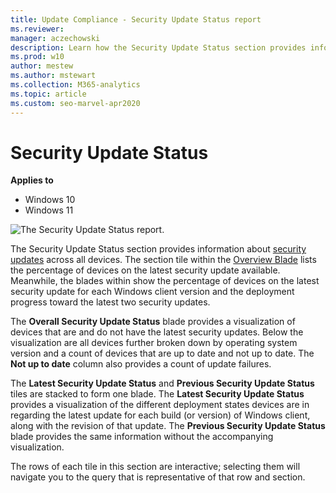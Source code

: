 ```yaml
---
title: Update Compliance - Security Update Status report
ms.reviewer: 
manager: aczechowski
description: Learn how the Security Update Status section provides information about security updates across all devices.
ms.prod: w10
author: mestew
ms.author: mstewart
ms.collection: M365-analytics
ms.topic: article
ms.custom: seo-marvel-apr2020
---
```


# Security Update Status

**Applies to**

- Windows 10
- Windows 11

![The Security Update Status report.](images/UC_workspace_SU_status.png)

The Security Update Status section provides information about [security updates](waas-quick-start.md#definitions) across all devices. The section tile within the [Overview Blade](update-compliance-using.md#overview-blade) lists the percentage of devices on the latest security update available. Meanwhile, the blades within show the percentage of devices on the latest security update for each Windows client version and the deployment progress toward the latest two security updates.  

The **Overall Security Update Status** blade provides a visualization of devices that are and do not have the latest security updates. Below the visualization are all devices further broken down by operating system version and a count of devices that are up to date and not up to date. The **Not up to date** column also provides a count of update failures.
 
The **Latest Security Update Status** and **Previous Security Update Status** tiles are stacked to form one blade. The **Latest Security Update Status** provides a visualization of the different deployment states devices are in regarding the latest update for each build (or version) of Windows client, along with the revision of that update. The **Previous Security Update Status** blade provides the same information without the accompanying visualization. 

The rows of each tile in this section are interactive; selecting them will navigate you to the query that is representative of that row and section. 

